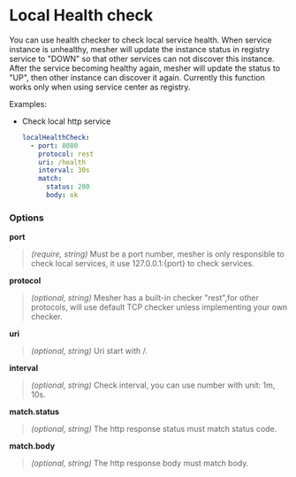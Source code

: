 # Local Health check
You can use health checker to check local service health. 
When service instance is unhealthy, mesher will update the instance status in registry service to "DOWN" 
so that other services
can not discover this instance. After the service becoming healthy again, mesher will update the status to "UP", 
then other instance can discover it again. 
Currently this function works only when using service center as registry.

Examples:

- Check local http service

  ```yaml
  localHealthCheck:
    - port: 8080
      protocol: rest
      uri: /health
      interval: 30s
      match:
        status: 200
        body: ok
  ```

### Options

**port**

>*(require, string)* Must be a port number, mesher is only responsible to check local services, 
it use 127.0.0.1:{port} to check services.

**protocol**

>*(optional, string)* Mesher has a built-in checker "rest",for other protocols, 
will use default TCP checker unless implementing your own checker.

**uri**

>*(optional, string)* Uri start with /.


**interval**
>*(optional, string)* Check interval, you can use number with unit: 1m, 10s. 

**match.status**
>*(optional, string)* The http response status must match status code.

**match.body**

>*(optional, string)* The http response body must match body.